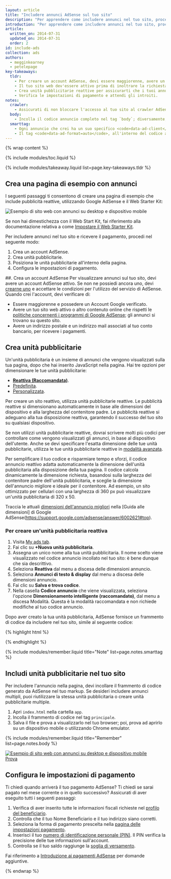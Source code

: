 ```yaml
---
layout: article
title: "Includere annunci AdSense sul tuo sito"
description: "Per apprendere come includere annunci nel tuo sito, procedi come indicato nella presente guida. Crea un account AdSense, crea unità pubblicitarie, posizionale nel tuo sito, configura le impostazioni di pagamento e riscuoti il pagamento."
introduction: "Per apprendere come includere annunci nel tuo sito, procedi come indicato nella presente guida. Crea un account AdSense, crea unità pubblicitarie, posizionale nel tuo sito, configura le impostazioni di pagamento e riscuoti il pagamento."
article:
  written_on: 2014-07-31
  updated_on: 2014-07-31
  order: 2
id: include-ads
collection: ads
authors:
  - megginkearney
  - petelepage
key-takeaways:
  tldr: 
    - Per creare un account AdSense, devi essere maggiorenne, avere un Account Google e un indirizzo.
    - Il tuo sito web dev'essere attivo prima di inoltrare la richiesta e il contenuto del sito web deve rispettare le politiche AdSense.
    - Crea unità pubblicitarie reattive per assicurarti che i tuoi annunci siano idonei, indipendentemente dal dispositivo utilizzato dall'utente per visualizzarli.
    - Verifica le impostazioni di pagamento e attendi gli introiti.
notes:
  crawler:
    - Assicurati di non bloccare l'accesso al tuo sito al crawler AdSense (vedi questo utile argomento in <a href="https://support.google.com/adsense/answer/10532"></a>). 
  body:
    - Incolla il codice annuncio completo nel tag `body`; diversamente, gli annunci non funzionano.
  smarttag:
    - Ogni annuncio che crei ha un suo specifico <code>data-ad-client</code> e <code>data-ad-slot</code>.
    - Il tag <code>data-ad-format=auto</code>, all'interno del codice annuncio generato, attiva il posizionamento intelligente per l'unità pubblicitaria reattiva.
---
```


{% wrap content %}

{% include modules/toc.liquid %}

{% include modules/takeaway.liquid list=page.key-takeaways.tldr %}

## Crea una pagina di esempio con annunci

I seguenti passaggi ti consentono di creare una pagina di esempio che include pubblicità reattive, utilizzando Google AdSense e il Web Starter Kit:

<img src="images/ad-ss-600.png" sizes="100vw" 
  srcset="images/ad-ss-1200.png 1200w, 
          images/ad-ss-900.png 900w,
          images/ad-ss-600.png 600w, 
          images/ad-ss-300.png 300w" 
  alt="Esempio di sito web con annunci su desktop e dispositivo mobile">

Se non hai dimestichezza con il Web Start Kit, fai riferimento alla documentazione relativa a come [Impostare il Web Starter Kit]({{site.fundamentals}}/tools/setup/setup_kit.html).

Per includere annunci nel tuo sito e ricevere il pagamento, procedi nel seguente modo:

1. Crea un account AdSense.
2. Crea unità pubblicitarie.
3. Posiziona le unità pubblicitarie all'interno della pagina.
4. Configura le impostazioni di pagamento.

##. Crea un account AdSense
Per visualizzare annunci sul tuo sito, devi avere un account AdSense attivo. Se non ne possiedi ancora uno, devi [crearne uno](https://www.google.com/adsense/) e accettare le condizioni per l'utilizzo del servizio di AdSense.  Quando crei l'account, devi verificare di:

* Essere maggiorenne e possedere un Account Google verificato.
* Avere un tuo sito web attivo o altro contenuto online che rispetti le
[politiche concernenti i programmi di Google AdSense](https://support.google.com/adsense/answer/48182); gli annunci si trovano su questo sito.
* Avere un indirizzo postale e un indirizzo mail associati al tuo conto bancario, per ricevere i pagamenti.

## Crea unità pubblicitarie

Un'unità pubblicitaria è un insieme di annunci che vengono visualizzati sulla tua pagina, dopo che hai inserito JavaScript nella pagina.  Hai tre opzioni per dimensionare le tue unità pubblicitarie:

* **[Reattiva (Raccomandata)](https://support.google.com/adsense/answer/3213689)**. 
* [Predefinita](https://support.google.com/adsense/answer/6002621).
* [Personalizzata](https://support.google.com/adsense/answer/3289364).

Per creare un sito reattivo, utilizza unità pubblicitarie reattive.
Le pubblicità reattive si dimensionano automaticamente in base alle dimensioni del dispositivo e alla larghezza del contenitore padre.
Le pubblicità reattive si adeguano alla tua disposizione reattiva, garantendo il successo del tuo sito su qualsiasi dispositivo.

Se non utilizzi unità pubblicitarie reattive, dovrai scrivere molti più codici per controllare come vengono visualizzati gli annunci, in base al dispositivo dell'utente. Anche se devi specificare l'esatta dimensione delle tue unità pubblicitarie, utilizza le tue unità pubblicitarie reattive in [modalità avanzata]({{site.fundamentals}}/monetization/ads/customize-ads.html#what-if-responsive-sizing-isnt-enough).

Per semplificare il tuo codice e risparmiare tempo e sforzi, il codice annuncio reattivo adatta automaticamente la dimensione dell'unità pubblicitaria alla disposizione della tua pagina. 
Il codice calcola dinamicamente la dimensione richiesta, basandosi sulla larghezza del contenitore padre dell'unità pubblicitaria, e sceglie la dimensione dell'annuncio migliore e ideale per il contenitore.
Ad esempio, un sito ottimizzato per cellulari con una larghezza di 360 px può visualizzare un'unità pubblicitaria di 320 x 50.

Traccia le attuali [dimensioni dell'annuncio migliori](https://support.google.com/adsense/answer/6002621#top) nella [Guida alle dimensioni] di Google AdSense(https://support.google.com/adsense/answer/6002621#top).

### Per creare un'unità pubblicitaria reattiva

1. Visita [My ads tab](https://www.google.com/adsense/app#myads-springboard).
2. Fai clic su <strong>+Nuova unità pubblicitaria</strong>.
3. Assegna un unico nome alla tua unità pubblicitaria. Il nome scelto viene visualizzato nel codice annuncio incollato nel tuo sito: è bene dunque che sia descrittivo.
4. Seleziona <strong>Reattiva</strong> dal menu a discesa delle dimensioni annuncio.
5. Seleziona <strong>Annunci di testo & display</strong> dal menu a discesa delle dimensioni annuncio.
6. Fai clic su <strong>Salva e trova codice</strong>.
7. Nella casella <strong>Codice annuncio</strong> che viene visualizzata, seleziona l'opzione <strong>Dimensionamento intelligente (raccomandato)</strong>, dal menu a discesa Modalità. 
Questa è la modalità raccomandata e non richiede modifiche al tuo codice annuncio.

Dopo aver creato la tua unità pubblicitaria, AdSense fornisce un frammento di codice da includere nel tuo sito, simile al seguente codice:

{% highlight html %}
<script async src="//pagead2.googlesyndication.com/pagead/js/adsbygoogle.js"></script>
<!-- Top ad in web starter kit sample -->
<ins class="adsbygoogle"
  style="display:block"
  data-ad-client="XX-XXX-XXXXXXXXXXXXXXXX"
  data-ad-slot="XXXXXXXXXX"
  data-ad-format="auto"></ins>
<script>
  (adsbygoogle = window.adsbygoogle || []).push({});
</script>
{% endhighlight %}

{% include modules/remember.liquid title="Note" list=page.notes.smarttag %}

## Includi unità pubblicitarie nel tuo sito

Per includere l'annuncio nella pagina, devi incollare il frammento di codice generato da AdSense nel tuo markup. Se desideri includere annunci multipli, puoi riutilizzare la stessa unità pubblicitaria o creare unità pubblicitarie multiple.

1. Apri `index.html` nella cartella `app`.
2. Incolla il frammento di codice nel tag `principale`.
3. Salva il file e prova a visualizzarlo nel tuo browser; poi, prova ad aprirlo su un dispositivo mobile o utilizzando Chrome emulator.

{% include modules/remember.liquid title="Remember" list=page.notes.body %}

<div>
  <a href="/web/fundamentals/resources/samples/monetization/ads/">
    <img src="images/ad-ss-600.png" sizes="100vw" 
      srcset="images/ad-ss-1200.png 1200w, 
              images/ad-ss-900.png 900w,
              images/ad-ss-600.png 600w, 
              images/ad-ss-300.png 300w" 
      alt="Esempio di sito web con annunci su desktop e dispositivo mobile">
    <br>
    Prova
  </a>
</div>

## Configura le impostazioni di pagamento

Ti chiedi quando arriverà il tuo pagamento AdSense? Ti chiedi se sarai pagato nel mese corrente o in quello successivo? Assicurati di aver eseguito tutti i seguenti passaggi:

1. Verifica di aver inserito tutte le informazioni fiscali richieste nel [profilo del beneficiario](https://www.google.com/adsense/app#payments3/h=BILLING_PROFILE). 
2. Controlla che il tuo Nome Beneficiario e il tuo indirizzo siano corretti.
3. Seleziona la forma di pagamento prescelta nella [pagina delle impostazioni pagamento](https://www.google.com/adsense/app#payments3/h=ACCOUNT_SETTINGS).
4. Inserisci il tuo [numero di identificazione personale (PIN)](https://support.google.com/adsense/answer/157667). Il PIN verifica la precisione delle tue informazioni sull'account.
5. Controlla se il tuo saldo raggiunge la [soglia di versamento](https://support.google.com/adsense/answer/1709871). 

Fai riferimento a [Introduzione ai pagamenti AdSense](https://support.google.com/adsense/answer/1709858) per domande aggiuntive.

{% endwrap %}

